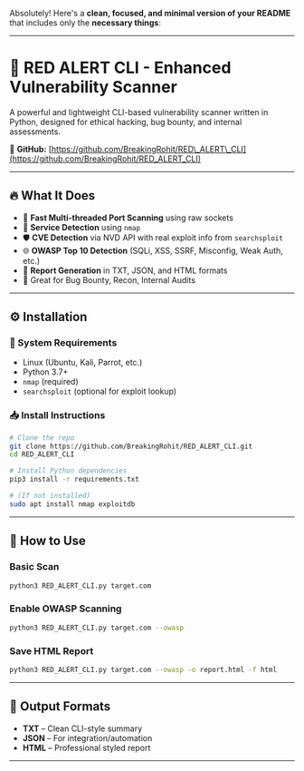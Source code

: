 Absolutely! Here's a **clean, focused, and minimal version of your README** that includes only the **necessary things**:

---

# 🚨 RED ALERT CLI - Enhanced Vulnerability Scanner

A powerful and lightweight CLI-based vulnerability scanner written in Python, designed for ethical hacking, bug bounty, and internal assessments.

🔗 **GitHub:** [https://github.com/BreakingRohit/RED\_ALERT\_CLI](https://github.com/BreakingRohit/RED_ALERT_CLI)

---

## 🔥 What It Does

* 🚀 **Fast Multi-threaded Port Scanning** using raw sockets
* 🧠 **Service Detection** using `nmap`
* 🛡️ **CVE Detection** via NVD API with real exploit info from `searchsploit`
* 🌐 **OWASP Top 10 Detection** (SQLi, XSS, SSRF, Misconfig, Weak Auth, etc.)
* 📄 **Report Generation** in TXT, JSON, and HTML formats
* 🎯 Great for Bug Bounty, Recon, Internal Audits

---

## ⚙️ Installation

### 🧱 System Requirements

* Linux (Ubuntu, Kali, Parrot, etc.)
* Python 3.7+
* `nmap` (required)
* `searchsploit` (optional for exploit lookup)

### 📥 Install Instructions

```bash
# Clone the repo
git clone https://github.com/BreakingRohit/RED_ALERT_CLI.git
cd RED_ALERT_CLI

# Install Python dependencies
pip3 install -r requirements.txt

# (If not installed)
sudo apt install nmap exploitdb
```

---

## 🧪 How to Use

### Basic Scan

```bash
python3 RED_ALERT_CLI.py target.com
```

### Enable OWASP Scanning

```bash
python3 RED_ALERT_CLI.py target.com --owasp
```

### Save HTML Report

```bash
python3 RED_ALERT_CLI.py target.com --owasp -o report.html -f html
```

---

## 📁 Output Formats

* **TXT** – Clean CLI-style summary
* **JSON** – For integration/automation
* **HTML** – Professional styled report 

---


